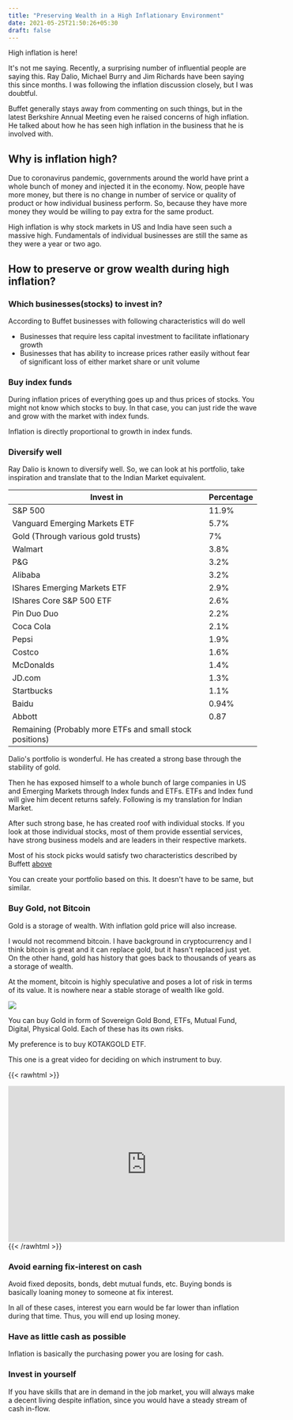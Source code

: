 ```yaml
---
title: "Preserving Wealth in a High Inflationary Environment"
date: 2021-05-25T21:50:26+05:30
draft: false
---
```


High inflation is here!

It's not me saying. Recently, a surprising number of influential people are saying this. Ray Dalio, Michael Burry and Jim Richards have been saying this since months. I was following the inflation discussion closely, but I was doubtful.

Buffet generally stays away from commenting on such things, but in the latest Berkshire Annual Meeting even he raised concerns of high inflation. He talked about how he has seen high inflation in the business that he is involved with.

## Why is inflation high?
Due to coronavirus pandemic, governments around the world have print a whole bunch of money and injected it in the economy. Now, people have more money, but there is no change in number of service or quality of product or how individual business perform. So, because they have more money they would be willing to pay extra for the same product.

High inflation is why stock markets in US and India have seen such a massive high. Fundamentals of individual businesses are still the same as they were a year or two ago. 

## How to preserve or grow wealth during high inflation?

### Which businesses(stocks) to invest in?
According to Buffet businesses with following characteristics will do well
- Businesses that require less capital investment to facilitate inflationary growth
- Businesses that has ability to increase prices rather easily without fear of significant loss of either market share or unit volume


### Buy index funds
During inflation prices of everything goes up and thus prices of stocks. You might not know which stocks to buy. In that case, you can just ride the wave and grow with the market with index funds.

Inflation is directly proportional to growth in index funds.

### Diversify well
Ray Dalio is known to diversify well. So, we can look at his portfolio, take inspiration and translate that to the Indian Market equivalent.

| Invest in  | Percentage |
| --------------- | --------------- |
| S&P 500 | 11.9% |
| Vanguard Emerging Markets ETF | 5.7% |
| Gold (Through various gold trusts) | 7% |
| Walmart | 3.8% |
| P&G | 3.2% |
| Alibaba | 3.2% |
| IShares Emerging Markets ETF | 2.9% |
| IShares Core S&P 500 ETF | 2.6% |
| Pin Duo Duo | 2.2% |
| Coca Cola| 2.1%|
| Pepsi | 1.9% |
| Costco | 1.6% |
| McDonalds | 1.4% |
| JD.com | 1.3% |
| Startbucks | 1.1% |
| Baidu | 0.94% |
| Abbott| 0.87 |
| Remaining (Probably more ETFs and small stock positions)||

Dalio's portfolio is wonderful. He has created a strong base through the stability of gold. 

Then he has exposed himself to a whole bunch of large companies in US and Emerging Markets through Index funds and ETFs. ETFs and Index fund will give him decent returns safely.
Following is my translation for Indian Market.

After such strong base, he has created roof with individual stocks. If you look at those individual stocks, most of them provide essential services, have strong business models and are leaders in their respective markets.

Most of his stock picks would satisfy two characteristics described by Buffett [above](http://localhost:1313/posts/preserving-wealth-in-a-high-inflationary-environment/#which-businessesstocks-to-invest-in)

You can create your portfolio based on this. It doesn't have to be same, but similar.

### Buy Gold, not Bitcoin
Gold is a storage of wealth. With inflation gold price will also increase.

I would not recommend bitcoin. I have background in cryptocurrency and I think bitcoin is great and it can replace gold, but it hasn't replaced just yet. On the other hand, gold has history that goes back to thousands of years as a storage of wealth.

At the moment, bitcoin is highly speculative and poses a lot of risk in terms of its value. It is nowhere near a stable storage of wealth like gold.

![](/images/burry-on-bitcoin.png)

You can buy Gold in form of Sovereign Gold Bond, ETFs, Mutual Fund, Digital, Physical Gold. Each of these has its own risks.

My preference is to buy KOTAKGOLD ETF.

This one is a great video for deciding on which instrument to buy.

{{< rawhtml >}}
<iframe width="560" height="315" src="https://www.youtube.com/embed/sJR0ge1779w" title="YouTube video player" frameborder="0" allow="accelerometer; autoplay; clipboard-write; encrypted-media; gyroscope; picture-in-picture" allowfullscreen></iframe>
{{< /rawhtml >}}

### Avoid earning fix-interest on cash
Avoid fixed deposits, bonds, debt mutual funds, etc. Buying bonds is basically loaning money to someone at fix interest.

In all of these cases, interest you earn would be far lower than inflation during that time. Thus, you will end up losing money.

### Have as little cash as possible
Inflation is basically the purchasing power you are losing for cash.

### Invest in yourself
If you have skills that are in demand in the job market, you will always make a decent living despite inflation, since you would have a steady stream of cash in-flow.